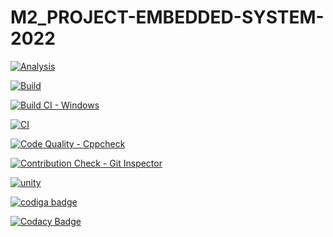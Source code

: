 # M2_PROJECT-EMBEDDED-SYSTEM-2022

[![Analysis](https://github.com/Rajeshkumar1234/M2_PROJECT-EMBEDDED-SYSTEM-2022/actions/workflows/Analysis.yml/badge.svg)](https://github.com/Rajeshkumar1234/M2_PROJECT-EMBEDDED-SYSTEM-2022/actions/workflows/Analysis.yml)

[![Build](https://github.com/Rajeshkumar1234/M2_PROJECT-EMBEDDED-SYSTEM-2022/actions/workflows/build.yml/badge.svg)](https://github.com/Rajeshkumar1234/M2_PROJECT-EMBEDDED-SYSTEM-2022/actions/workflows/build.yml)

[![Build CI - Windows](https://github.com/Rajeshkumar1234/M2_PROJECT-EMBEDDED-SYSTEM-2022/actions/workflows/build_windows.yml/badge.svg)](https://github.com/Rajeshkumar1234/M2_PROJECT-EMBEDDED-SYSTEM-2022/actions/workflows/build_windows.yml)

[![CI](https://github.com/Rajeshkumar1234/M2_PROJECT-EMBEDDED-SYSTEM-2022/actions/workflows/main.yml/badge.svg)](https://github.com/Rajeshkumar1234/M2_PROJECT-EMBEDDED-SYSTEM-2022/actions/workflows/main.yml)

[![Code Quality - Cppcheck](https://github.com/Rajeshkumar1234/M2_PROJECT-EMBEDDED-SYSTEM-2022/actions/workflows/cppcheck.yml/badge.svg)](https://github.com/Rajeshkumar1234/M2_PROJECT-EMBEDDED-SYSTEM-2022/actions/workflows/cppcheck.yml)

[![Contribution Check - Git Inspector](https://github.com/Rajeshkumar1234/M2_PROJECT-EMBEDDED-SYSTEM-2022/actions/workflows/git_inspector.yml/badge.svg)](https://github.com/Rajeshkumar1234/M2_PROJECT-EMBEDDED-SYSTEM-2022/actions/workflows/git_inspector.yml)

[![unity](https://github.com/Rajeshkumar1234/M2_PROJECT-EMBEDDED-SYSTEM-2022/actions/workflows/unity.yml/badge.svg)](https://github.com/Rajeshkumar1234/M2_PROJECT-EMBEDDED-SYSTEM-2022/actions/workflows/unity.yml)

<a href="https://app.codiga.io/public/user/github/Rajeshkumar1234">
   <img src="https://api.codiga.io/public/badge/user/github/Rajeshkumar1234?style=light" alt="codiga badge" />
</a>

[![Codacy Badge](https://app.codacy.com/project/badge/Grade/45b6aa8693574122a3ee037af02a6d3f)](https://www.codacy.com/gh/Rajeshkumar1234/M2_PROJECT-EMBEDDED-SYSTEM-2022/dashboard?utm_source=github.com&amp;utm_medium=referral&amp;utm_content=Rajeshkumar1234/M2_PROJECT-EMBEDDED-SYSTEM-2022&amp;utm_campaign=Badge_Grade)
